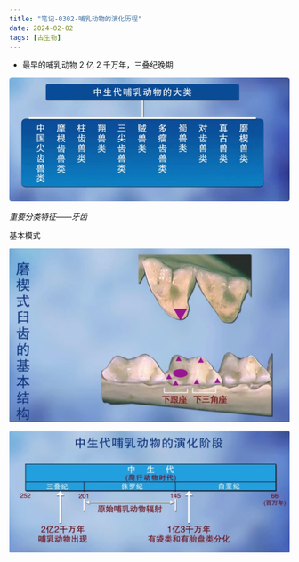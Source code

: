 ```yaml
---
title: "笔记-0302-哺乳动物的演化历程"
date: 2024-02-02
tags: [古生物]
---
```

- 最早的哺乳动物 2 亿 2 千万年，三叠纪晚期

![](https://raw.githubusercontent.com/hyyu20/imageHost/main/202402021505883.png)

*重要分类特征——牙齿*

基本模式

![](https://raw.githubusercontent.com/hyyu20/imageHost/main/202402021505416.png)

![](https://raw.githubusercontent.com/hyyu20/imageHost/main/202402021503426.png)

